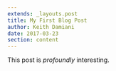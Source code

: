 ```yaml
---
extends: _layouts.post
title: My First Blog Post
author: Keith Damiani
date: 2017-03-23
section: content
---
```


This post is *profoundly* interesting.